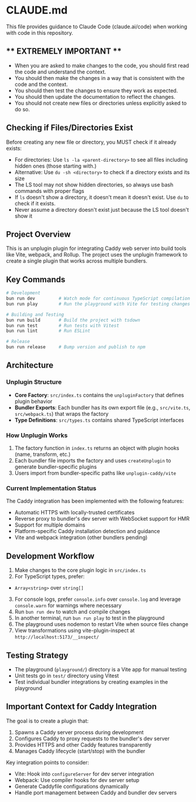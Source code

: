 # CLAUDE.md

This file provides guidance to Claude Code (claude.ai/code) when working with code in this repository.

## ** __EXTREMELY IMPORTANT__ **
- When you are asked to make changes to the code, you should first read the code and understand the context.
- You should then make the changes in a way that is consistent with the code and the context.
- You should then test the changes to ensure they work as expected.
- You should then update the documentation to reflect the changes.
- You should not create new files or directories unless explicitly asked to do so.

## Checking if Files/Directories Exist
Before creating any new file or directory, you MUST check if it already exists:
- For directories: Use `ls -la <parent-directory>` to see all files including hidden ones (those starting with.)
- Alternative: Use `du -sh <directory>` to check if a directory exists and its size
- The LS tool may not show hidden directories, so always use bash commands with proper flags
- If `ls` doesn't show a directory, it doesn't mean it doesn't exist. Use `du` to check if it exists.
- Never assume a directory doesn't exist just because the LS tool doesn't show it

## Project Overview

This is an unplugin plugin for integrating Caddy web server into build tools like Vite, webpack, and Rollup. The project uses the unplugin framework to create a single plugin that works across multiple bundlers.

## Key Commands

```bash
# Development
bun run dev         # Watch mode for continuous TypeScript compilation
bun run play        # Run the playground with Vite for testing changes

# Building and Testing
bun run build       # Build the project with tsdown
bun run test        # Run tests with Vitest
bun run lint        # Run ESLint

# Release
bun run release     # Bump version and publish to npm
```

## Architecture

### Unplugin Structure
- **Core Factory**: `src/index.ts` contains the `unpluginFactory` that defines plugin behavior
- **Bundler Exports**: Each bundler has its own export file (e.g., `src/vite.ts`, `src/webpack.ts`) that wraps the factory
- **Type Definitions**: `src/types.ts` contains shared TypeScript interfaces

### How Unplugin Works
1. The factory function in `index.ts` returns an object with plugin hooks (name, transform, etc.)
2. Each bundler file imports the factory and uses `createUnplugin` to generate bundler-specific plugins
3. Users import from bundler-specific paths like `unplugin-caddy/vite`

### Current Implementation Status
The Caddy integration has been implemented with the following features:
- Automatic HTTPS with locally-trusted certificates
- Reverse proxy to bundler's dev server with WebSocket support for HMR
- Support for multiple domains
- Platform-specific Caddy installation detection and guidance
- Vite and webpack integration (other bundlers pending)

## Development Workflow

1. Make changes to the core plugin logic in `src/index.ts`
2. For TypeScript types, prefer:
  - `Array<string>` over `string[]`
3. For console logs, prefer `console.info` over `console.log` and leverage `console.warn` for warnings where necessary
4. Run `bun run dev` to watch and compile changes
5. In another terminal, run `bun run play` to test in the playground
6. The playground uses nodemon to restart Vite when source files change
7. View transformations using vite-plugin-inspect at `http://localhost:5173/__inspect/`

## Testing Strategy

- The playground (`playground/`) directory is a Vite app for manual testing
- Unit tests go in `test/` directory using Vitest
- Test individual bundler integrations by creating examples in the playground

## Important Context for Caddy Integration

The goal is to create a plugin that:
1. Spawns a Caddy server process during development
2. Configures Caddy to proxy requests to the bundler's dev server
3. Provides HTTPS and other Caddy features transparently
4. Manages Caddy lifecycle (start/stop) with the bundler

Key integration points to consider:
- Vite: Hook into `configureServer` for dev server integration
- Webpack: Use compiler hooks for dev server setup
- Generate Caddyfile configurations dynamically
- Handle port management between Caddy and bundler dev servers
